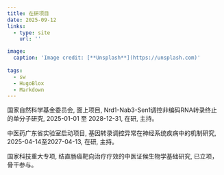 ```yaml
---
title: 在研项目
date: 2025-09-12
links:
  - type: site
    url: ''

image:
  caption: 'Image credit: [**Unsplash**](https://unsplash.com)'
  
tags:
  - sw
  - HugoBlox
  - Markdown
---
```


国家自然科学基金委员会, 面上项目, Nrd1-Nab3-Sen1调控非编码RNA转录终止的单分子研究, 2025-01-01 至 2028-12-31, 在研, 主持。

中医药广东省实验室启动项目, 基因转录调控异常在神经系统疾病中的机制研究, 2025-04-14至2027-04-13, 在研, 主持。

国家科技重大专项, 结直肠癌靶向治疗疗效的中医证候生物学基础研究, 已立项，骨干参与。

<!--more-->
